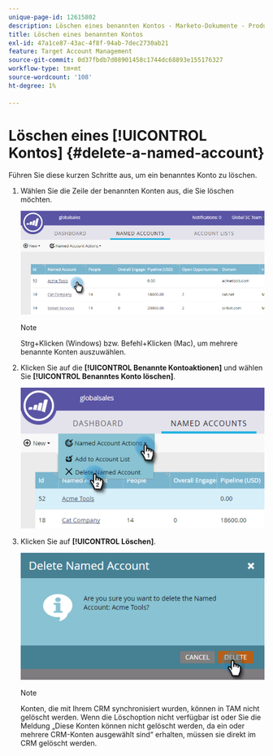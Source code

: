 ```yaml
---
unique-page-id: 12615802
description: Löschen eines benannten Kontos - Marketo-Dokumente - Produktdokumentation
title: Löschen eines benannten Kontos
exl-id: 47a1ce87-43ac-4f8f-94ab-7dec2730ab21
feature: Target Account Management
source-git-commit: 0d37fbdb7d08901458c1744dc68893e155176327
workflow-type: tm+mt
source-wordcount: '108'
ht-degree: 1%

---
```


# Löschen eines [!UICONTROL &#x200B; Kontos] {#delete-a-named-account}

Führen Sie diese kurzen Schritte aus, um ein benanntes Konto zu löschen.

1. Wählen Sie die Zeile der benannten Konten aus, die Sie löschen möchten.

   ![](assets/seven-1.png)

   >[!NOTE]
   >
   >Strg+Klicken (Windows) bzw. Befehl+Klicken (Mac), um mehrere benannte Konten auszuwählen.

1. Klicken Sie auf die **[!UICONTROL Benannte Kontoaktionen]** und wählen Sie **[!UICONTROL Benanntes Konto löschen]**.

   ![](assets/eight-1.png)

1. Klicken Sie auf **[!UICONTROL Löschen]**.

   ![](assets/nine-1.png)

   >[!NOTE]
   >
   >Konten, die mit Ihrem CRM synchronisiert wurden, können in TAM nicht gelöscht werden. Wenn die Löschoption nicht verfügbar ist oder Sie die Meldung „Diese Konten können nicht gelöscht werden, da ein oder mehrere CRM-Konten ausgewählt sind“ erhalten, müssen sie direkt im CRM gelöscht werden.
